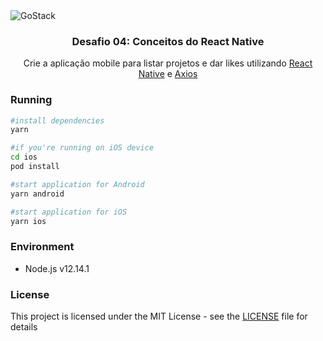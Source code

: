 <img alt="GoStack" src="https://storage.googleapis.com/golden-wind/bootcamp-gostack/header-desafios.png" />

<h3 align="center">
  Desafio 04: Conceitos do React Native
</h3>

<p align="center">Crie a aplicação mobile para listar projetos e dar likes utilizando <a target="_blank" href="https://reactnative.dev/">React Native</a> e <a target="_blank" href="https://github.com/axios/axios/">Axios</a></p>

### Running

```sh
#install dependencies
yarn

#if you're running on iOS device
cd ios
pod install

#start application for Android
yarn android

#start application for iOS
yarn ios
```

### Environment

- Node.js v12.14.1

### License

This project is licensed under the MIT License - see the [LICENSE](LICENSE) file for details
